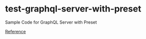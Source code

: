 # test-graphql-server-with-preset
Sample Code for GraphQL Server with Preset

[Reference](https://the-guild.dev/graphql/codegen/docs/guides/graphql-server-apollo-yoga-with-server-preset)

